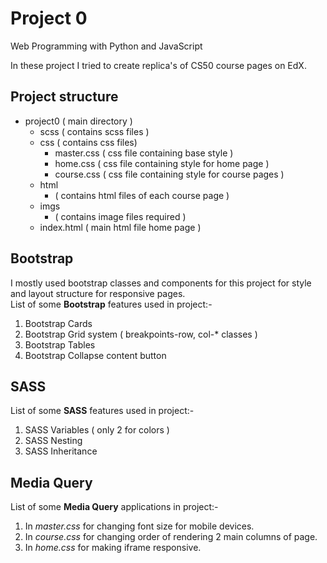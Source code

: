 # Project 0

Web Programming with Python and JavaScript

In these project I tried to create replica's of CS50 course pages on EdX.

## Project structure
- project0 ( main directory )
  - scss  ( contains scss files )
  - css   ( contains css files)
    - master.css ( css file containing base style )
    - home.css   ( css file containing style for home page )
    - course.css ( css file containing style for course pages )
  - html
    - ( contains html files of each course page ) 
  - imgs
    - ( contains image files required )
  - index.html ( main html file home page )

## Bootstrap

I mostly used bootstrap classes and components for this project for style and layout structure for responsive pages. <br>
List of some __Bootstrap__ features used in project:- <br>
  1. Bootstrap Cards
  2. Bootstrap Grid system ( breakpoints-row, col-* classes )
  3. Bootstrap Tables 
  4. Bootstrap Collapse content button

## SASS

List of some __SASS__ features used in project:- <br>
  1. SASS Variables ( only 2 for colors )
  2. SASS Nesting
  3. SASS Inheritance

## Media Query

List of some __Media Query__ applications in project:- <br>
  1. In *master.css* for changing font size for mobile devices.
  2. In *course.css* for changing order of rendering 2 main columns of page.   
  3. In *home.css* for making iframe responsive.

